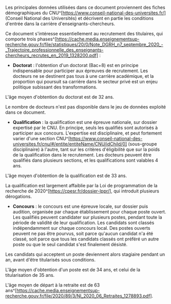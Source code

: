 
Les principales données utilisées dans ce document proviennent des fiches démographiques 
du CNU^[https://www.conseil-national-des-universites.fr/] 
(Conseil National des Universités) et décrivent en partie les conditions 
d'entrée dans la carrière d'enseignants-chercheurs.

Ce document s'intéresse essentiellement au recrutement des titulaires, qui comporte
trois phases^[https://cache.media.enseignementsup-recherche.gouv.fr/file/statistiques/20/0/Note_DGRH_n7_septembre_2020_-_Trajectoire_professionnelle_des_enseignants-chercheurs_recrutes_en_2019_1328200.pdf] :

- __Doctorat__ : l'obtention d'un doctorat (Bac+8) est en principe indispensable 
pour participer aux épreuves de recrutement. Les docteurs ne se destinent pas tous à une carrière académique, 
et la proportion qui poursuit sa carrière dans le secteur privé est un enjeu 
politique subissant des transformations. 

L'âge moyen d'obtention du doctorat est de 32 ans.

Le nombre de docteurs n'est pas disponible dans le jeu de données exploité dans ce document.

- __Qualification__ : la qualification est une épreuve nationale, sur dossier 
expertisé par le CNU. En principe, seuls les qualifiés sont autorisés à participer aux concours.
L'expertise est disciplinaire, et peut fortement varier d'une section CNU^[https://www.conseil-national-des-universites.fr/cnu/#/entite/entiteName/CNU/idChild/0] 
(sous-groupe disciplinaire) à l'autre, 
tant sur les critères d'éligibilité que sur la poids de la qualification dans le
recrutement. Les docteurs peuvent être qualifiés dans plusieurs sections, et les
qualifications sont valables 4 ans.

L'âge moyen d'obtention de la qualification est de 33 ans.

La qualification est largement affaiblie par la Loi de programmation de la recherche
de 2020^[https://cpesr.fr/dossier-lppr/], qui introduit plusieurs dérogations. 

- __Concours__ : le concours est une épreuve locale, sur dossier puis audition, 
organisée par chaque établissement pour chaque poste ouvert. Les qualifiés 
peuvent candidater sur plusieurs postes, pendant toute la période de validité de 
leur qualification. Les candidats sont classés indépendamment sur chaque concours
local. Des postes ouverts peuvent ne pas être pourvus, soit parce qu'aucun 
candidat n'a été classé, soit parce que tous les candidats classés ont préféré un
autre poste ou que le seul candidat s'est finalement désisté. 

Les candidats qui acceptent un poste deviennent alors stagiaire pendant un an,
avant d'être titularisés sous conditions. 

L'âge moyen d'obtention d'un poste est de 34 ans, et celui de la titularisation de 35 ans.

L'âge moyen de départ à la retraite est de 63 ans^[https://cache.media.enseignementsup-recherche.gouv.fr/file/2020/89/3/NI_2020_06_Retraites_1278893.pdf].

